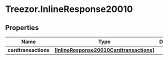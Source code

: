 # Treezor.InlineResponse20010

## Properties
Name | Type | Description | Notes
------------ | ------------- | ------------- | -------------
**cardtransactions** | [**[InlineResponse20010Cardtransactions]**](InlineResponse20010Cardtransactions.md) |  | [optional] 
